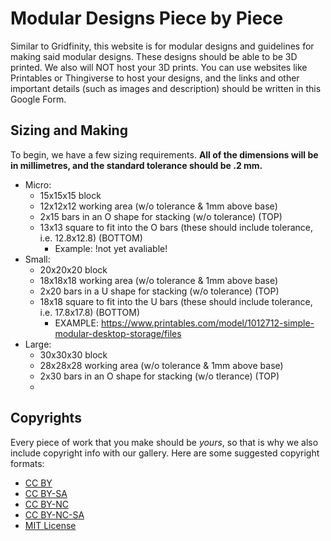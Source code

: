 # Modular Designs Piece by Piece 
Similar to Gridfinity, this website is for modular designs and guidelines for making said modular designs. These designs should be able to be 3D printed. We also will NOT host your 3D prints. You can use websites like Printables or Thingiverse to host your designs, and the links and other important details (such as images and description) should be written in this Google Form.

## Sizing and Making
To begin, we have a few sizing requirements. **All of the dimensions will be in millimetres, and the standard tolerance should be .2 mm.** 
- Micro:
  * 15x15x15 block
  * 12x12x12 working area (w/o tolerance & 1mm above base)
  * 2x15 bars in an O shape for stacking (w/o tolerance) (TOP)
  * 13x13 square to fit into the O bars (these should include tolerance, i.e. 12.8x12.8) (BOTTOM)
     * Example: !not yet avaliable!
- Small:
  * 20x20x20 block
  * 18x18x18 working area (w/o tolerance & 1mm above base)
  * 2x20 bars in a U shape for stacking (w/o tolerance) (TOP)
  * 18x18 square to fit into the U bars (these should include tolerance, i.e. 17.8x17.8) (BOTTOM)
    * EXAMPLE: https://www.printables.com/model/1012712-simple-modular-desktop-storage/files
- Large:
  * 30x30x30 block
  * 28x28x28 working area (w/o tolerance & 1mm above base)
  * 2x30 bars in an O shape for stacking (w/o tlerance) (TOP)
  * 


## Copyrights
Every piece of work that you make should be *yours*, so that is why we also include copyright info with our gallery.
Here are some suggested copyright formats:
- [CC BY](https://creativecommons.org/licenses/by/4.0/)
- [CC BY-SA](https://creativecommons.org/licenses/by-sa/4.0/)
- [CC BY-NC](https://creativecommons.org/licenses/by-nc/4.0/)
- [CC BY-NC-SA](https://creativecommons.org/licenses/by-nc-sa/4.0/)
- [MIT License](https://opensource.org/licenses/mit/4.0/)

